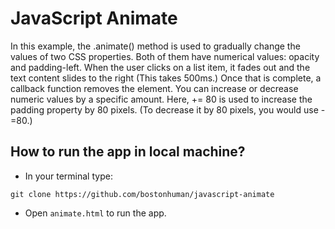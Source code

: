# JavaScript Animate

In this example, the .animate() method is used to gradually change the values of two CSS properties. Both of them have numerical values: opacity and padding-left. When the user clicks on a list item, it fades out and the text content slides to the right (This takes 500ms.) Once that is complete, a callback function removes the element. You can increase or decrease numeric values by a specific amount. Here, += 80 is used to increase the padding property by 80 pixels. (To decrease it by 80 pixels, you would use -=80.)

## How to run the app in local machine?

* In your terminal type:
```
git clone https://github.com/bostonhuman/javascript-animate
```
* Open `animate.html` to run the app. 
